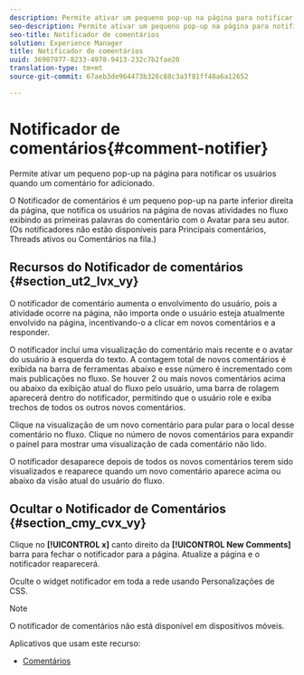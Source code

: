```yaml
---
description: Permite ativar um pequeno pop-up na página para notificar os usuários quando um comentário for adicionado.
seo-description: Permite ativar um pequeno pop-up na página para notificar os usuários quando um comentário for adicionado.
seo-title: Notificador de comentários
solution: Experience Manager
title: Notificador de comentários
uuid: 36907977-8233-4978-9413-232c7b2fae20
translation-type: tm+mt
source-git-commit: 67aeb3de964473b326c88c3a3f81ff48a6a12652

---
```



# Notificador de comentários{#comment-notifier}

Permite ativar um pequeno pop-up na página para notificar os usuários quando um comentário for adicionado.

O Notificador de comentários é um pequeno pop-up na parte inferior direita da página, que notifica os usuários na página de novas atividades no fluxo exibindo as primeiras palavras do comentário com o Avatar para seu autor. (Os notificadores não estão disponíveis para Principais comentários, Threads ativos ou Comentários na fila.)

## Recursos do Notificador de comentários {#section_ut2_lvx_vy}

O notificador de comentário aumenta o envolvimento do usuário, pois a atividade ocorre na página, não importa onde o usuário esteja atualmente envolvido na página, incentivando-o a clicar em novos comentários e a responder.

O notificador inclui uma visualização do comentário mais recente e o avatar do usuário à esquerda do texto. A contagem total de novos comentários é exibida na barra de ferramentas abaixo e esse número é incrementado com mais publicações no fluxo. Se houver 2 ou mais novos comentários acima ou abaixo da exibição atual do fluxo pelo usuário, uma barra de rolagem aparecerá dentro do notificador, permitindo que o usuário role e exiba trechos de todos os outros novos comentários.

Clique na visualização de um novo comentário para pular para o local desse comentário no fluxo. Clique no número de novos comentários para expandir o painel para mostrar uma visualização de cada comentário não lido.

O notificador desaparece depois de todos os novos comentários terem sido visualizados e reaparece quando um novo comentário aparece acima ou abaixo da visão atual do usuário do fluxo.

## Ocultar o Notificador de Comentários {#section_cmy_cvx_vy}

Clique no **[!UICONTROL x]** canto direito da **[!UICONTROL New Comments]** barra para fechar o notificador para a página. Atualize a página e o notificador reaparecerá.

Oculte o widget notificador em toda a rede usando Personalizações de CSS.

>[!NOTE]
>
>O notificador de comentários não está disponível em dispositivos móveis.



Aplicativos que usam este recurso:

* [Comentários](/help/using/c-about-apps/c-comments/c-comments.md)

